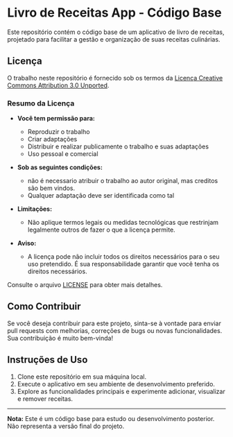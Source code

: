# Livro de Receitas App - Código Base

Este repositório contém o código base de um aplicativo de livro de receitas, projetado para facilitar a gestão e organização de suas receitas culinárias.

## Licença

O trabalho neste repositório é fornecido sob os termos da [Licença Creative Commons Attribution 3.0 Unported](http://creativecommons.org/licenses/by/3.0/).

### Resumo da Licença

- **Você tem permissão para:** 
  - Reproduzir o trabalho
  - Criar adaptações
  - Distribuir e realizar publicamente o trabalho e suas adaptações
  - Uso pessoal e comercial

- **Sob as seguintes condições:**
  - não é necessario atribuir o trabalho ao autor original, mas creditos são bem vindos.
  - Qualquer adaptação deve ser identificada como tal

- **Limitações:**
  - Não aplique termos legais ou medidas tecnológicas que restrinjam legalmente outros de fazer o que a licença permite.

- **Aviso:**
  - A licença pode não incluir todos os direitos necessários para o seu uso pretendido. É sua responsabilidade garantir que você tenha os direitos necessários.

Consulte o arquivo [LICENSE](LICENSE) para obter mais detalhes.

## Como Contribuir

Se você deseja contribuir para este projeto, sinta-se à vontade para enviar pull requests com melhorias, correções de bugs ou novas funcionalidades. Sua contribuição é muito bem-vinda!

## Instruções de Uso

1. Clone este repositório em sua máquina local.
2. Execute o aplicativo em seu ambiente de desenvolvimento preferido.
3. Explore as funcionalidades principais e experimente adicionar, visualizar e remover receitas.

---

**Nota:** Este é um código base para estudo ou desenvolvimento posterior. Não representa a versão final do projeto.
